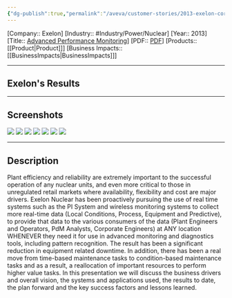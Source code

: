```yaml
---
{"dg-publish":true,"permalink":"/aveva/customer-stories/2013-exelon-corporation-advanced-performance-monitoring/"}
---
```


[Company:: Exelon]
[Industry:: #Industry/Power/Nuclear]
[Year:: 2013]
[Title:: [Advanced Performance Monitoring](https://resources.osisoft.com/presentations/improving-nuclear-plant-efficiency-and-reliability-with-the-use-of-advanced-real-time-monitoring-systems-and-diagnostic-tools/)]
[PDF:: [PDF](https://cdn.osisoft.com/corp/en/media/presentations/2013/UsersConference2013/PDF/UC2013_Exelon_MohammedYousuf_AdvanedPerformanceMonitoring_1.pdf)]
[Products:: [[Product\|Product]]]
[Business Impacts:: [[BusinessImpacts\|BusinessImpacts]]]

---
## Exelon's Results

---
## Screenshots
![](https://i.imgur.com/BMdANFX.png)
![](https://i.imgur.com/4jPHVEK.png)
![](https://i.imgur.com/CkHCiKW.png)
![](https://i.imgur.com/gyFLyZJ.png)
![](https://i.imgur.com/xTTXUBy.png)
![](https://i.imgur.com/IHinX0Q.png)
![](https://i.imgur.com/Q40rba7.png)

---
## Description
Plant efficiency and reliability are extremely important to the successful operation of any nuclear units, and even more critical to those in unregulated retail markets where availability, flexibility and cost are major drivers. Exelon Nuclear has been proactively pursuing the use of real time systems such as the PI System and wireless monitoring systems to collect more real-time data (Local Conditions, Process, Equipment and Predictive), to provide that data to the various consumers of the data (Plant Engineers and Operators, PdM Analysts, Corporate Engineers) at ANY location WHENEVER they need it for use in advanced monitoring and diagnostics tools, including pattern recognition. The result has been a significant reduction in equipment related downtime. In addition, there has been a real move from time-based maintenance tasks to condition-based maintenance tasks and as a result, a reallocation of important resources to perform higher value tasks. In this presentation we will discuss the business drivers and overall vision, the systems and applications used, the results to date, the plan forward and the key success factors and lessons learned.